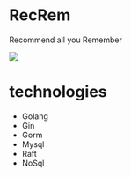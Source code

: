 # RecRem

Recommend all you Remember

![](https://s2.loli.net/2024/05/14/JxO4E2eaZ7tNRBF.png)

# technologies

- Golang
- Gin
- Gorm
- Mysql
- Raft
- NoSql
